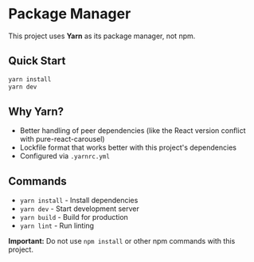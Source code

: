 # Package Manager

This project uses **Yarn** as its package manager, not npm.

## Quick Start

```bash
yarn install
yarn dev
```

## Why Yarn?

- Better handling of peer dependencies (like the React version conflict with pure-react-carousel)
- Lockfile format that works better with this project's dependencies
- Configured via `.yarnrc.yml`

## Commands

- `yarn install` - Install dependencies
- `yarn dev` - Start development server
- `yarn build` - Build for production
- `yarn lint` - Run linting

**Important:** Do not use `npm install` or other npm commands with this project.
